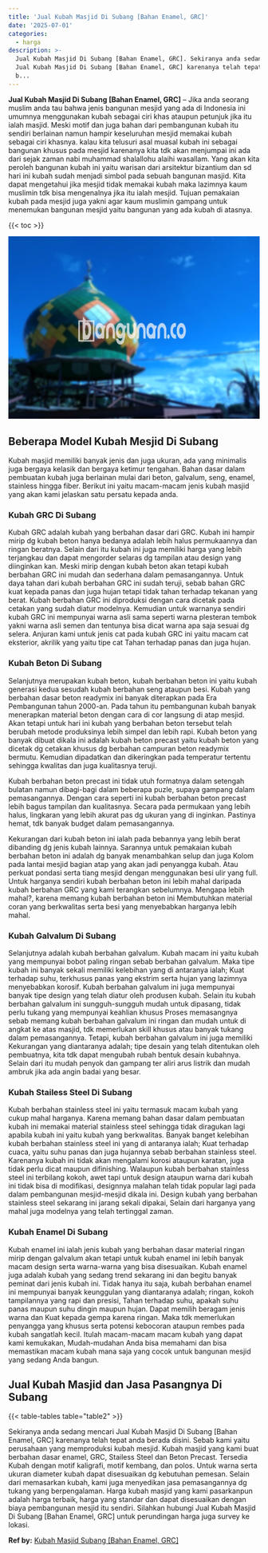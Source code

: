 ```yaml
---
title: 'Jual Kubah Masjid Di Subang [Bahan Enamel, GRC]'
date: '2025-07-01'
categories:
  - harga
description: >-
  Jual Kubah Masjid Di Subang [Bahan Enamel, GRC]. Sekiranya anda sedang mencari
  Jual Kubah Masjid Di Subang [Bahan Enamel, GRC] karenanya telah tepat anda
  b...
---
```


**Jual Kubah Masjid Di Subang \[Bahan Enamel, GRC\]** – Jika anda seorang muslim anda tau bahwa jenis bangunan mesjid yang ada di Indonesia ini umumnya menggunakan kubah sebagai ciri khas ataupun petunjuk jika itu ialah masjid. Meski motif dan juga bahan dari pembangunan kubah itu sendiri berlainan namun hampir keseluruhan mesjid memakai kubah sebagai ciri khasnya. kalau kita telusuri asal muasal kubah ini sebagai bangunan khusus pada mesjid karenanya kita tdk akan menjumpai ini ada dari sejak zaman nabi muhammad shalallohu alaihi wasallam. Yang akan kita peroleh bangunan kubah ini yaitu warisan dari arsitektur bizantium dan sd hari ini kubah sudah menjadi simbol pada sebuah bangunan masjid. Kita dapat mengetahui jika mesjid tidak memakai kubah maka lazimnya kaum muslimin tdk bisa mengenalnya jika itu ialah mesjid. Tujuan pemakaian kubah pada mesjid juga yakni agar kaum muslimin gampang untuk menemukan bangunan mesjid yaitu bangunan yang ada kubah di atasnya.

{{< toc >}}

![Jual Kubah Masjid Di Subang [Bahan Enamel, GRC]](/images/jual-kubah-masjid-26.png)

## Beberapa Model Kubah Mesjid Di Subang

Kubah masjid memiliki banyak jenis dan juga ukuran, ada yang minimalis juga bergaya kelasik dan bergaya ketimur tengahan. Bahan dasar dalam pembuatan kubah juga berlainan mulai dari beton, galvalum, seng, enamel, stainless hingga fiber. Berikut ini yaitu macam-macam jenis kubah masjid yang akan kami jelaskan satu persatu kepada anda.

### Kubah GRC Di Subang

Kubah GRC adalah kubah yang berbahan dasar dari GRC. Kubah ini hampir mirip dg kubah beton hanya bedanya adalah lebih halus permukaannya dan ringan beratnya. Selain dari itu kubah ini juga memiliki harga yang lebih terjangkau dan dapat mengorder selaras dg tampilan atau design yang diinginkan kan. Meski mirip dengan kubah beton akan tetapi kubah berbahan GRC ini mudah dan sederhana dalam pemasangannya. Untuk daya tahan dari kubah berbahan GRC ini sudah teruji, sebab bahan GRC kuat kepada panas dan juga hujan tetapi tidak tahan terhadap tekanan yang berat. Kubah berbahan GRC ini diproduksi dengan cara dicetak pada cetakan yang sudah diatur modelnya. Kemudian untuk warnanya sendiri kubah GRC ini mempunyai warna asli sama seperti warna plesteran tembok yakni warna asli semen dan tentunya bisa dicat warna apa saja sesuai dg selera. Anjuran kami untuk jenis cat pada kubah GRC ini yaitu macam cat eksterior, akrilik yang yaitu tipe cat Tahan terhadap panas dan juga hujan.

### Kubah Beton Di Subang

Selanjutnya merupakan kubah beton, kubah berbahan beton ini yaitu kubah generasi kedua sesudah kubah berbahan seng ataupun besi. Kubah yang berbahan dasar beton readymix ini banyak diterapkan pada Era Pembangunan tahun 2000-an. Pada tahun itu pembangunan kubah banyak menerapkan material beton dengan cara di cor langsung di atap mesjid. Akan tetapi untuk hari ini kubah yang berbahan beton tersebut telah berubah metode produksinya lebih simpel dan lebih rapi. Kubah beton yang banyak dibuat dikala ini adalah kubah beton precast yaitu kubah beton yang dicetak dg cetakan khusus dg berbahan campuran beton readymix bermutu. Kemudian dipadatkan dan dikeringkan pada temperatur tertentu sehingga kwalitas dan juga kualitasnya teruji.

Kubah berbahan beton precast ini tidak utuh formatnya dalam setengah bulatan namun dibagi-bagi dalam beberapa puzle, supaya gampang dalam pemasangannya. Dengan cara seperti ini kubah berbahan beton precast lebih bagus tampilan dan kualitasnya. Secara pada permukaan yang lebih halus, lingkaran yang lebih akurat pas dg ukuran yang di inginkan. Pastinya hemat, tdk banyak budget dalam pemasangannya.

Kekurangan dari kubah beton ini ialah pada bebannya yang lebih berat dibanding dg jenis kubah lainnya. Sarannya untuk pemakaian kubah berbahan beton ini adalah dg banyak menambahkan selup dan juga Kolom pada lantai mesjid bagian atap yang akan jadi penyangga kubah. Atau perkuat pondasi serta tiang mesjid dengan menggunakan besi ulir yang full. Untuk harganya sendiri kubah berbahan beton ini lebih mahal daripada kubah berbahan GRC yang kami terangkan sebelumnya. Mengapa lebih mahal?, karena memang kubah berbahan beton ini Membutuhkan material coran yang berkwalitas serta besi yang menyebabkan harganya lebih mahal.

### Kubah Galvalum Di Subang

Selanjutnya adalah kubah berbahan galvalum. Kubah macam ini yaitu kubah yang mempunyai bobot paling ringan sebab berbahan galvalum. Maka tipe kubah ini banyak sekali memiliki kelebihan yang di antaranya ialah; Kuat terhadap suhu, terkhusus panas yang ekstrim serta hujan yang lazimnya menyebabkan korosif. Kubah berbahan galvalum ini juga mempunyai banyak tipe design yang telah diatur oleh produsen kubah. Selain itu kubah berbahan galvalum ini sungguh-sungguh mudah untuk dipasang, tidak perlu tukang yang mempunyai keahlian khusus Proses memasangnya sebab memang kubah berbahan galvalum ini ringan dan mudah untuk di angkat ke atas masjid, tdk memerlukan skill khusus atau banyak tukang dalam pemasangannya. Tetapi, kubah berbahan galvalum ini juga memiliki Kekurangan yang diantaranya adalah; tipe desain yang telah ditentukan oleh pembuatnya, kita tdk dapat mengubah rubah bentuk desain kubahnya. Selain dari itu mudah penyok dan gampang ter aliri arus listrik dan mudah ambruk jika ada angin badai yang besar.

### Kubah Stailess Steel Di Subang

Kubah berbahan stainless steel ini yaitu termasuk macam kubah yang cukup mahal harganya. Karena memang bahan dasar dalam pembuatan kubah ini memakai material stainless steel sehingga tidak diragukan lagi apabila kubah ini yaitu kubah yang berkwalitas. Banyak banget kelebihan kubah berbahan stainless steel ini yang di antaranya ialah; Kuat terhadap cuaca, yaitu suhu panas dan juga hujannya sebab berbahan stainless steel. Karenanya kubah ini tidak akan mengalami korosi ataupun karatan, juga tidak perlu dicat maupun difinishing. Walaupun kubah berbahan stainless steel ini terbilang kokoh, awet tapi untuk design ataupun warna dari kubah ini tidak bisa di modifikasi, designnya malahan telah tidak popular lagi pada dalam pembangunan mesjid-mesjid dikala ini. Design kubah yang berbahan stainless steel sekarang ini jarang sekali dipakai, Selain dari harganya yang mahal juga modelnya yang telah tertinggal zaman.

### Kubah Enamel Di Subang

Kubah enamel ini ialah jenis kubah yang berbahan dasar material ringan mirip dengan galvalum akan tetapi untuk kubah enamel ini lebih banyak macam design serta warna-warna yang bisa disesuaikan. Kubah enamel juga adalah kubah yang sedang trend sekarang ini dan begitu banyak peminat dari jenis kubah ini. Tidak hanya itu saja, kubah berbahan enamel ini mempunyai banyak keunggulan yang diantaranya adalah; ringan, kokoh tampilannya yang rapi dan presisi, Tahan terhadap suhu, apakah suhu panas maupun suhu dingin maupun hujan. Dapat memilih beragam jenis warna dan Kuat kepada gempa karena ringan. Maka tdk memerlukan penyangga yang khusus serta potensi kebocoran ataupun rembes pada kubah sangatlah kecil. Itulah macam-macam macam kubah yang dapat kami kemukakan, Mudah-mudahan Anda bisa memahami dan bisa memastikan macam kubah mana saja yang cocok untuk bangunan mesjid yang sedang Anda bangun.

## Jual Kubah Masjid dan Jasa Pasangnya Di Subang

{{< table-tables table="table2" >}}

Sekiranya anda sedang mencari Jual Kubah Masjid Di Subang \[Bahan Enamel, GRC\] karenanya telah tepat anda berada disini. Sebab kami yaitu perusahaan yang memproduksi kubah mesjid. Kubah masjid yang kami buat berbahan dasar enamel, GRC, Stailess Steel dan Beton Precast. Tersedia Kubah dengan motif kaligrafi, motif kembang, dan polos. Untuk warna serta ukuran diameter kubah dapat disesuaikan dg kebutuhan pemesan. Selain dari memasarkan kubah, kami juga menyedikan jasa pemasangannya dg tukang yang berpengalaman. Harga kubah masjid yang kami pasarkanpun adalah harga terbaik, harga yang standar dan dapat disesuaikan dengan biaya pembangunan mesjid itu sendiri. Silahkan hubungi Jual Kubah Masjid Di Subang \[Bahan Enamel, GRC\] untuk perundingan harga juga survey ke lokasi.

**Ref by:** [Kubah Masjid Subang [Bahan Enamel, GRC]](https://id.wikipedia.org/wiki/Kubah)
